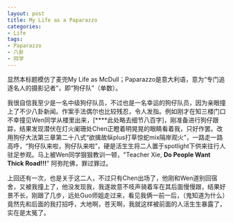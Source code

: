 ```yaml
---
layout: post
title: My Life as a Paparazzo
categories:
- Life
tags:
- Paparazzo
- 八卦
- 同学
---
```


显然本标题模仿了麦兜My Life as McDull；Paparazzo是意大利语，意为“专门追逐名人的摄影记者”，即“狗仔队”（单数）。

我很自信我至少是一名中级狗仔队员，不过也是一名幸运的狗仔队员，因为亲眼撞上了不少八卦新闻。作案手法偶尔也比较残忍，令人发指。例如刚才在知三楼门口不幸撞见Wen同学从楼里出来，[****此处略去细节八百字]，刚准备进行狗仔跟踪，结果发现潜伏在灯火阑珊处Chen正瞪着明晃晃的眼睛看着我，只好作罢。改用狗仔大法第三章第二十八式“欲擒故纵plus打草惊蛇mix隔岸观火”，一路走一路高呼，“狗仔队来啦，狗仔队来啦”，硬是活生生将二人置于spotlight下供来往行人驻足参观。马上被Wen同学狠狠教训一顿，"Teacher Xie, **Do People Want Thick Road!!!**" 阿弥陀佛，罪过罪过。

上回还有一次，也是关于这二人，不过只有Chen出场了，他刚和Wen道别回宿舍，又被我撞上了，他没发现我，我遂故意不吱声骑着车在其后面慢慢跟，结果好景不长，刚跟了几步，远处Guo师姐走过来，看见我俩一前一后，（鬼知道为什么）竟然先和后面的我打招呼，大地啊，苍天啊，我就这样被前面的人活生生暴露了，实在是太冤了。
